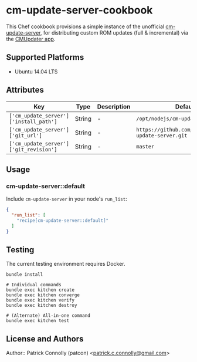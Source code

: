 # cm-update-server-cookbook

This Chef cookbook provisions a simple instance of the unofficial
[cm-update-server](https://github.com/xdarklight/cm-update-server), for
distributing custom ROM updates (full & incremental) via the [CMUpdater
app](https://github.com/CyanogenMod/android_packages_apps_CMUpdater).

## Supported Platforms

* Ubuntu 14.04 LTS

## Attributes

| Key | Type | Description | Default |
|-----|------|-------------|---------|
| `['cm_update_server']['install_path']` | String | - | `/opt/nodejs/cm-update-server` |
| `['cm_update_server']['git_url']` | String | - | `https://github.com/xdarklight/cm-update-server.git` |
| `['cm_update_server']['git_revision']` | String | - | `master` |

## Usage

### cm-update-server::default

Include `cm-update-server` in your node's `run_list`:

```json
{
  "run_list": [
    "recipe[cm-update-server::default]"
  ]
}
```

## Testing

The current testing environment requires Docker.

```
bundle install

# Individual commands
bundle exec kitchen create
bundle exec kitchen converge
bundle exec kitchen verify
bundle exec kitchen destroy

# (Alternate) All-in-one command
bundle exec kitchen test
```

## License and Authors

Author:: Patrick Connolly (patcon) \<patrick.c.connolly@gmail.com\>
